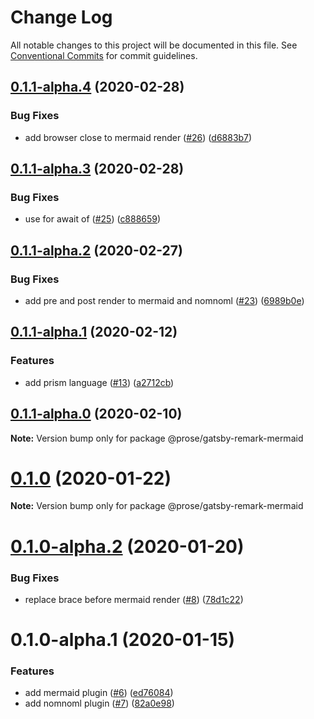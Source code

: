 # Change Log

All notable changes to this project will be documented in this file.
See [Conventional Commits](https://conventionalcommits.org) for commit guidelines.

## [0.1.1-alpha.4](https://github.com/prosejs/prose/compare/@prose/gatsby-remark-mermaid@0.1.1-alpha.3...@prose/gatsby-remark-mermaid@0.1.1-alpha.4) (2020-02-28)


### Bug Fixes

* add browser close to mermaid render ([#26](https://github.com/prosejs/prose/issues/26)) ([d6883b7](https://github.com/prosejs/prose/commit/d6883b7967a8c302baaf71dd818e709ea6fd03db))





## [0.1.1-alpha.3](https://github.com/prosejs/prose/compare/@prose/gatsby-remark-mermaid@0.1.1-alpha.2...@prose/gatsby-remark-mermaid@0.1.1-alpha.3) (2020-02-28)


### Bug Fixes

* use for await of ([#25](https://github.com/prosejs/prose/issues/25)) ([c888659](https://github.com/prosejs/prose/commit/c888659d122199864dd8475caf22a2a7d8182d41))





## [0.1.1-alpha.2](https://github.com/prosejs/prose/compare/@prose/gatsby-remark-mermaid@0.1.1-alpha.1...@prose/gatsby-remark-mermaid@0.1.1-alpha.2) (2020-02-27)


### Bug Fixes

* add pre and post render to mermaid and nomnoml ([#23](https://github.com/prosejs/prose/issues/23)) ([6989b0e](https://github.com/prosejs/prose/commit/6989b0e90a467b6da25f9cc96eb2a4ea3f1cf51e))





## [0.1.1-alpha.1](https://github.com/prosejs/prose/compare/@prose/gatsby-remark-mermaid@0.1.1-alpha.0...@prose/gatsby-remark-mermaid@0.1.1-alpha.1) (2020-02-12)


### Features

* add prism language ([#13](https://github.com/prosejs/prose/issues/13)) ([a2712cb](https://github.com/prosejs/prose/commit/a2712cb7200933b6e6d6b9c9cd8e04dc0097011b))





## [0.1.1-alpha.0](https://github.com/prosejs/prose/compare/@prose/gatsby-remark-mermaid@0.1.0...@prose/gatsby-remark-mermaid@0.1.1-alpha.0) (2020-02-10)

**Note:** Version bump only for package @prose/gatsby-remark-mermaid





# [0.1.0](https://github.com/prosejs/prose/compare/@prose/gatsby-remark-mermaid@0.1.0-alpha.2...@prose/gatsby-remark-mermaid@0.1.0) (2020-01-22)

**Note:** Version bump only for package @prose/gatsby-remark-mermaid





# [0.1.0-alpha.2](https://github.com/prosejs/prose/compare/@prose/gatsby-remark-mermaid@0.1.0-alpha.1...@prose/gatsby-remark-mermaid@0.1.0-alpha.2) (2020-01-20)


### Bug Fixes

* replace brace before mermaid render ([#8](https://github.com/prosejs/prose/issues/8)) ([78d1c22](https://github.com/prosejs/prose/commit/78d1c2290a3f92495009b57522576f9e8518a446))





# 0.1.0-alpha.1 (2020-01-15)


### Features

* add mermaid plugin ([#6](https://github.com/prosejs/prose/issues/6)) ([ed76084](https://github.com/prosejs/prose/commit/ed7608423d070a485883bc07e47d74b2ebfa5198))
* add nomnoml plugin ([#7](https://github.com/prosejs/prose/issues/7)) ([82a0e98](https://github.com/prosejs/prose/commit/82a0e98ad6bc1c26dddd9f2b786e56b6e6cbc517))
